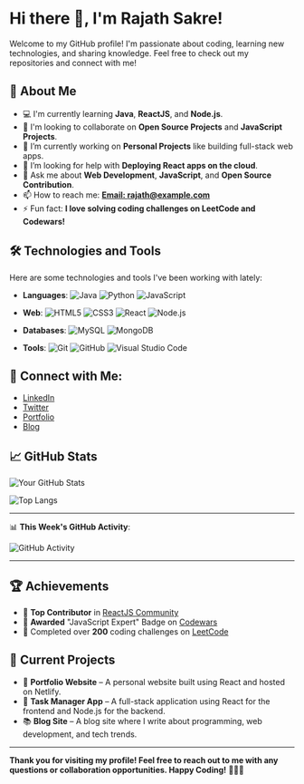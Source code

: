 # Hi there 👋, I'm Rajath Sakre!

Welcome to my GitHub profile! I'm passionate about coding, learning new technologies, and sharing knowledge. Feel free to check out my repositories and connect with me!

## 🚀 About Me
- 💻 I'm currently learning **Java**, **ReactJS**, and **Node.js**.
- 🔭 I'm looking to collaborate on **Open Source Projects** and **JavaScript Projects**.
- 🌱 I’m currently working on **Personal Projects** like building full-stack web apps.
- 🤔 I’m looking for help with **Deploying React apps on the cloud**.
- 💬 Ask me about **Web Development**, **JavaScript**, and **Open Source Contribution**.
- 📫 How to reach me: **[Email: rajath@example.com](mailto:rajath@example.com)**
- ⚡ Fun fact: **I love solving coding challenges on LeetCode and Codewars!**

## 🛠️ Technologies and Tools
Here are some technologies and tools I've been working with lately:

- **Languages**: 
    ![Java](https://img.shields.io/badge/Java-ED8B00?style=flat&logo=java&logoColor=white) 
    ![Python](https://img.shields.io/badge/Python-3776AB?style=flat&logo=python&logoColor=white) 
    ![JavaScript](https://img.shields.io/badge/JavaScript-F7DF1E?style=flat&logo=javascript&logoColor=black)

- **Web**: 
    ![HTML5](https://img.shields.io/badge/HTML5-E34F26?style=flat&logo=html5&logoColor=white) 
    ![CSS3](https://img.shields.io/badge/CSS3-1572B6?style=flat&logo=css3&logoColor=white) 
    ![React](https://img.shields.io/badge/React-61DAFB?style=flat&logo=react&logoColor=black) 
    ![Node.js](https://img.shields.io/badge/Node.js-339933?style=flat&logo=node.js&logoColor=white)

- **Databases**: 
    ![MySQL](https://img.shields.io/badge/MySQL-00000F?style=flat&logo=mysql&logoColor=white) 
    ![MongoDB](https://img.shields.io/badge/MongoDB-47A248?style=flat&logo=mongodb&logoColor=white) 

- **Tools**: 
    ![Git](https://img.shields.io/badge/Git-F1502F?style=flat&logo=git&logoColor=white) 
    ![GitHub](https://img.shields.io/badge/GitHub-181717?style=flat&logo=github&logoColor=white) 
    ![Visual Studio Code](https://img.shields.io/badge/VS_Code-0078D4?style=flat&logo=visual-studio-code&logoColor=white)

## 🔗 Connect with Me:
- [LinkedIn](https://www.linkedin.com/in/rajathsakre/)
- [Twitter](https://twitter.com/rajathsakre)
- [Portfolio](https://rajathsakre.com)
- [Blog](https://rajathsakre.medium.com)

## 📈 GitHub Stats

![Your GitHub Stats](https://github-readme-stats.vercel.app/api?username=rajathsakre&show_icons=true&hide_title=true&count_private=true&hide=prs&theme=radical)

![Top Langs](https://github-readme-stats.vercel.app/api/top-langs/?username=rajathsakre&layout=compact&theme=radical)

---

📊 **This Week's GitHub Activity**:

![GitHub Activity](https://activity-graph.herokuapp.com/graph?username=rajathsakre&theme=react-dark)

---

## 🏆 Achievements
- 🎯 **Top Contributor** in [ReactJS Community](https://github.com/ReactJS)
- 🏅 **Awarded** "JavaScript Expert" Badge on [Codewars](https://www.codewars.com/users/rajathsakre)
- 🥇 Completed over **200** coding challenges on [LeetCode](https://leetcode.com/rajathsakre)

## 🔮 Current Projects
- 🔧 **Portfolio Website** – A personal website built using React and hosted on Netlify.
- 🧠 **Task Manager App** – A full-stack application using React for the frontend and Node.js for the backend.
- 📚 **Blog Site** – A blog site where I write about programming, web development, and tech trends.

---

**Thank you for visiting my profile! Feel free to reach out to me with any questions or collaboration opportunities. Happy Coding!** 👨‍💻🚀


<!--
**rajathasf/rajathasf** is a ✨ _special_ ✨ repository because its `README.md` (this file) appears on your GitHub profile.

Here are some ideas to get you started:

- 🔭 I’m currently working on ...
- 🌱 I’m currently learning ...
- 👯 I’m looking to collaborate on ...
- 🤔 I’m looking for help with ...
- 💬 Ask me about ...
- 📫 How to reach me: ...
- 😄 Pronouns: ...
- ⚡ Fun fact: ...
-->
